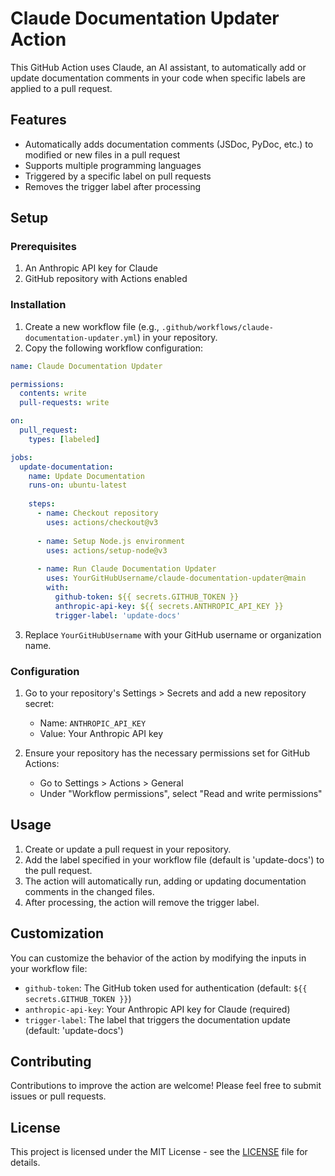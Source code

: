 # Claude Documentation Updater Action

This GitHub Action uses Claude, an AI assistant, to automatically add or update documentation comments in your code when specific labels are applied to a pull request.

## Features

- Automatically adds documentation comments (JSDoc, PyDoc, etc.) to modified or new files in a pull request
- Supports multiple programming languages
- Triggered by a specific label on pull requests
- Removes the trigger label after processing

## Setup

### Prerequisites

1. An Anthropic API key for Claude
2. GitHub repository with Actions enabled

### Installation

1. Create a new workflow file (e.g., `.github/workflows/claude-documentation-updater.yml`) in your repository.
2. Copy the following workflow configuration:

```yaml
name: Claude Documentation Updater

permissions:
  contents: write
  pull-requests: write

on:
  pull_request:
    types: [labeled]

jobs:
  update-documentation:
    name: Update Documentation
    runs-on: ubuntu-latest
    
    steps:
      - name: Checkout repository
        uses: actions/checkout@v3
      
      - name: Setup Node.js environment
        uses: actions/setup-node@v3
      
      - name: Run Claude Documentation Updater
        uses: YourGitHubUsername/claude-documentation-updater@main
        with:
          github-token: ${{ secrets.GITHUB_TOKEN }}
          anthropic-api-key: ${{ secrets.ANTHROPIC_API_KEY }}
          trigger-label: 'update-docs'
```

3. Replace `YourGitHubUsername` with your GitHub username or organization name.

### Configuration

1. Go to your repository's Settings > Secrets and add a new repository secret:
   - Name: `ANTHROPIC_API_KEY`
   - Value: Your Anthropic API key

2. Ensure your repository has the necessary permissions set for GitHub Actions:
   - Go to Settings > Actions > General
   - Under "Workflow permissions", select "Read and write permissions"

## Usage

1. Create or update a pull request in your repository.
2. Add the label specified in your workflow file (default is 'update-docs') to the pull request.
3. The action will automatically run, adding or updating documentation comments in the changed files.
4. After processing, the action will remove the trigger label.

## Customization

You can customize the behavior of the action by modifying the inputs in your workflow file:

- `github-token`: The GitHub token used for authentication (default: `${{ secrets.GITHUB_TOKEN }}`)
- `anthropic-api-key`: Your Anthropic API key for Claude (required)
- `trigger-label`: The label that triggers the documentation update (default: 'update-docs')

## Contributing

Contributions to improve the action are welcome! Please feel free to submit issues or pull requests.

## License

This project is licensed under the MIT License - see the [LICENSE](LICENSE) file for details.